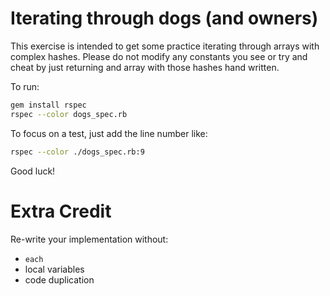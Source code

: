 # Iterating through dogs (and owners)

This exercise is intended to get some practice iterating through arrays with complex hashes.
Please do not modify any constants you see or try and cheat by just returning and array with those hashes hand written.

To run:

```bash
gem install rspec
rspec --color dogs_spec.rb
```

To focus on a test, just add the line number like:

```bash
rspec --color ./dogs_spec.rb:9
```

Good luck!

# Extra Credit

Re-write your implementation without:

* `each`
* local variables
* code duplication

